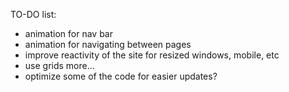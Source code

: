 TO-DO list:
- animation for nav bar
- animation for navigating between pages
- improve reactivity of the site for resized windows, mobile, etc
- use grids more...
- optimize some of the code for easier updates?